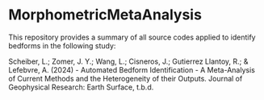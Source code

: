 # MorphometricMetaAnalysis
This repository provides a summary of all source codes applied to identify bedforms in the following study:

  Scheiber, L.; Zomer, J. Y.; Wang, L.; Cisneros, J.; Gutierrez Llantoy, R.; & Lefebvre, A. (2024) - 
  Automated Bedform Identification - A Meta-Analysis of Current Methods and the Heterogeneity of their Outputs.
  Journal of Geophysical Research: Earth Surface, t.b.d.


